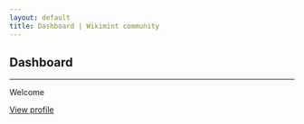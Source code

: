 ```yaml
---
layout: default
title: Dashboard | Wikimint community
---
```

 <div class="container">
  <h2 class="mt-5">Dashboard</h2><hr/>
  <p class="display-5 lead fw-normal fs-3 ">Welcome <span class="m-name text-success"></span></p>
  <p>
  <a class="m-link" href="#">View profile</a>
  </p>
  
  </div>
